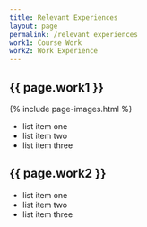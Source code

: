 ```yaml
---
title: Relevant Experiences
layout: page
permalink: /relevant experiences
work1: Course Work
work2: Work Experience
---
```

## {{ page.work1 }}

{% include page-images.html %}

- list item one
- list item two
- list item three

## {{ page.work2 }}
- list item one
- list item two
- list item three
